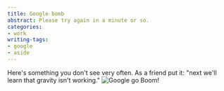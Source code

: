 ```yaml
---
title: Google bomb
abstract: Please try again in a minute or so.
categories:
- work
writing-tags:
- google
- aside
---
```


Here's something you don't see very often.  As a friend put it: "next we'll learn that gravity isn't working."
![Google go Boom!](/media/2003-04-23-google-bomb/google_error.png)
